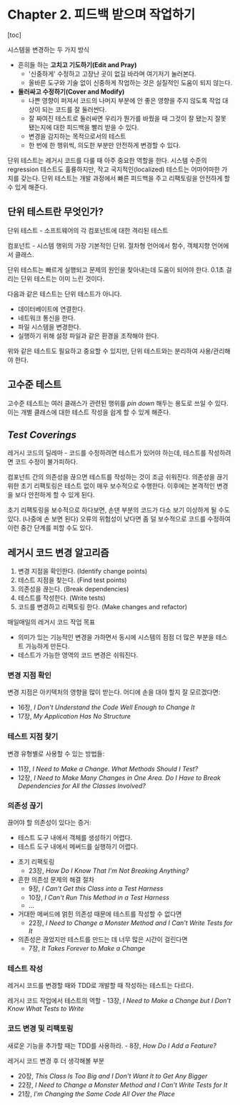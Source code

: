 # Chapter 2. 피드백 받으며 작업하기

[toc]

시스템을 변경하는 두 가지 방식

* 흔히들 하는 **고치고 기도하기(Edit and Pray)**
    * '신중하게' 수정하고 고장난 곳이 없길 바라며 여기저기 눌러본다.
    * 올바른 도구와 기술 없이 신중하게 작업하는 것은 실질적인 도움이 되지 않는다.
* **둘러싸고 수정하기(Cover and Modify)**
    * 나쁜 영향이 퍼져서 코드의 나머지 부분에 안 좋은 영향을 주지 않도록 작업 대상이 되는 코드를 잘 둘러싼다.
    * 잘 짜여진 테스트로 둘러싸면 우리가 뭔가를 바꿨을 때 그것이 잘 됐는지 잘못 됐는지에 대한 피드백을 빨리 받을 수 있다.
    * 변경을 감지하는 목적으로서의 테스트
    * 한 번에 한 행위씩, 의도한 부분만 안전하게 변경할 수 있다.

단위 테스트는 레거시 코드를 다룰 때 아주 중요한 역할을 한다. 시스템 수준의 regression 테스트도 훌륭하지만, 작고 국지적인(localized) 테스트는 어마어마한 가치를 갖는다. 단위 테스트는 개발 과정에서 빠른 피드백을 주고 리팩토링을 안전하게 할 수 있게 해준다.

## 단위 테스트란 무엇인가?

단위 테스트 - 소프트웨어의 각 컴포넌트에 대한 격리된 테스트

컴포넌트 - 시스템 행위의 가장 기본적인 단위. 절차형 언어에서 함수, 객체지향 언어에서 클래스.

단위 테스트는 빠르게 실행되고 문제의 원인을 찾아내는데 도움이 되어야 한다. 0.1초 걸리는 단위 테스트는 이미 느린 것이다.

다음과 같은 테스트는 단위 테스트가 아니다.

* 데이터베이트에 연결한다.
* 네트워크 통신을 한다.
* 파일 시스템을 변경한다.
* 실행하기 위해 설정 파일과 같은 환경을 조작해야 한다.

위와 같은 테스트도 필요하고 중요할 수 있지만, 단위 테스트와는 분리하여 사용/관리해야 한다.

## 고수준 테스트

고수준 테스트는 여러 클래스가 관련된 행위를 *pin down* 해두는 용도로 쓰일 수 있다. 이는 개별 클래스에 대한 테스트 작성을 쉽게 할 수 있게 해준다.

## *Test Coverings*

레거시 코드의 딜레마 - 코드를 수정하려면 테스트가 있어야 하는데, 테스트를 작성하려면 코드 수정이 불가피하다.

컴포넌트 간의 의존성을 끊으면 테스트를 작성하는 것이 조금 쉬워진다. 의존성을 끊기 위한 초기 리팩토링은 테스트 없이 매우 보수적으로 수행한다. 이후에는 본격적인 변경을 보다 안전하게 할 수 있게 된다.

초기 리팩토링을 보수적으로 하다보면, 손댄 부분의 코드가 다소 보기 이상하게 될 수도 있다. (나중에 손 보면 된다) 오류의 위험성이 낮다면 좀 덜 보수적으로 코드를 수정하여 이런 중간 단계를 피할 수도 있다.

## 레거시 코드 변경 알고리즘

1. 변경 지점을 확인한다. (Identify change points)
2. 테스트 지점을 찾는다. (Find test points)
3. 의존성을 끊는다. (Break dependencies)
4. 테스트를 작성한다. (Write tests)
5. 코드를 변경하고 리팩토링 한다. (Make changes and refactor)

매일매일의 레거시 코드 작업 목표

* 의미가 있는 기능적인 변경을 가하면서 동시에 시스템의 점점 더 많은 부분을 테스트 가능하게 만든다.
* 테스트가 가능한 영역의 코드 변경은 쉬워진다.

### 변경 지점 확인

변경 지점은 아키텍처의 영향을 많이 받는다. 어디에 손을 대야 할지 잘 모르겠다면:

- 16장, *I Don't Understand the Code Well Enough to Change It*
- 17장, *My Application Has No Structure*

### 테스트 지점 찾기

변경 유형별로 사용할 수 있는 방법들:

- 11장, *I Need to Make a Change. What Methods Should I Test?*
- 12장, *I Need to Make Many Changes in One Area. Do I Have to Break Dependencies for All the Classes Involved?*

### 의존성 끊기

끊어야 할 의존성이 있다는 증거:

* 테스트 도구 내에서 객체를 생성하기 어렵다.
* 테스트 도구 내에서 메써드를 실행하기 어렵다.

- 초기 리팩토링
    - 23장, *How Do I Know That I'm Not Breaking Anything?*
- 흔한 의존성 문제의 해결 절차
    - 9장, *I Can't Get this Class into a Test Harness*
    - 10장, *I Can't Run This Method in a Test Harness*
    - ...
- 거대한 메써드에 얽힌 의존성 때문에 테스트를 작성할 수 없다면
    - 22장, *I Need to Change a Monster Method and I Can't Write Tests for It*
- 의존성은 끊었지만 테스트를 만드는 데 너무 많은 시간이 걸린다면
    - 7장, *It  Takes Forever to Make a Change*

### 테스트 작성

레거시 코드를 변경할 때와 TDD로 개발할 때 작성하는 테스트는 다르다.

레거시 코드 작업에서 테스트의 역할 - 13장, *I Need to Make a Change but I Don't Know What Tests to Write*

### 코드 변경 및 리팩토링

새로운 기능을 추가할 때는 TDD를 사용하라. - 8장, *How Do I Add a Feature?*

레거시 코드 변경 후 더 생각해볼 부분

- 20장, *This Class Is Too Big and I Don't Want It to Get Any Bigger*
- 22장, *I Need to Change a Monster Method and I Can't Write Tests for It*
- 21장, *I'm Changing the Same Code All Over the Place*
